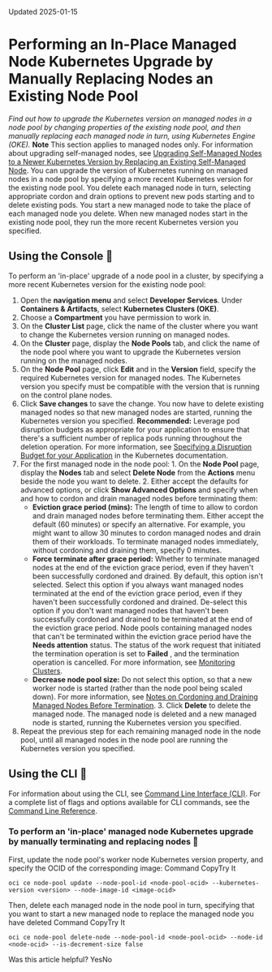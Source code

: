 Updated 2025-01-15
# Performing an In-Place Managed Node Kubernetes Upgrade by Manually Replacing Nodes an Existing Node Pool
_Find out how to upgrade the Kubernetes version on managed nodes in a node pool by changing properties of the existing node pool, and then manually replacing each managed node in turn, using Kubernetes Engine (OKE)._
**Note** This section applies to managed nodes only. For information about upgrading self-managed nodes, see [Upgrading Self-Managed Nodes to a Newer Kubernetes Version by Replacing an Existing Self-Managed Node](https://docs.oracle.com/en-us/iaas/Content/ContEng/Tasks/contengupgradingselfmanagednodes.htm#contengupgradingselfmanagednodes "Find out how to upgrade the version of Kubernetes running on a self-managed node in an enhanced cluster created with Kubernetes Engine.").
You can upgrade the version of Kubernetes running on managed nodes in a node pool by specifying a more recent Kubernetes version for the existing node pool. 
You delete each managed node in turn, selecting appropriate cordon and drain options to prevent new pods starting and to delete existing pods. You start a new managed node to take the place of each managed node you delete. When new managed nodes start in the existing node pool, they run the more recent Kubernetes version you specified.
## Using the Console 🔗 
To perform an 'in-place' upgrade of a node pool in a cluster, by specifying a more recent Kubernetes version for the existing node pool:
  1. Open the **navigation menu** and select **Developer Services**. Under **Containers & Artifacts**, select **Kubernetes Clusters (OKE)**.
  2. Choose a **Compartment** you have permission to work in.
  3. On the **Cluster List** page, click the name of the cluster where you want to change the Kubernetes version running on managed nodes.
  4. On the **Cluster** page, display the **Node Pools** tab, and click the name of the node pool where you want to upgrade the Kubernetes version running on the managed nodes.
  5. On the **Node Pool** page, click **Edit** and in the **Version** field, specify the required Kubernetes version for managed nodes.
The Kubernetes version you specify must be compatible with the version that is running on the control plane nodes.
  6. Click **Save changes** to save the change.
You now have to delete existing managed nodes so that new managed nodes are started, running the Kubernetes version you specified.
**Recommended:** Leverage pod disruption budgets as appropriate for your application to ensure that there's a sufficient number of replica pods running throughout the deletion operation. For more information, see [Specifying a Disruption Budget for your Application](https://kubernetes.io/docs/tasks/run-application/configure-pdb) in the Kubernetes documentation.
  7. For the first managed node in the node pool:
    1. On the **Node Pool** page, display the **Nodes** tab and select **Delete Node** from the **Actions** menu beside the node you want to delete.
    2. Either accept the defaults for advanced options, or click **Show Advanced Options** and specify when and how to cordon and drain managed nodes before terminating them:
       * **Eviction grace period (mins):** The length of time to allow to cordon and drain managed nodes before terminating them. Either accept the default (60 minutes) or specify an alternative. For example, you might want to allow 30 minutes to cordon managed nodes and drain them of their workloads. To terminate managed nodes immediately, without cordoning and draining them, specify 0 minutes.
       * **Force terminate after grace period:** Whether to terminate managed nodes at the end of the eviction grace period, even if they haven't been successfully cordoned and drained. By default, this option isn't selected. 
Select this option if you always want managed nodes terminated at the end of the eviction grace period, even if they haven't been successfully cordoned and drained.
De-select this option if you don't want managed nodes that haven't been successfully cordoned and drained to be terminated at the end of the eviction grace period. Node pools containing managed nodes that can't be terminated within the eviction grace period have the **Needs attention** status. The status of the work request that initiated the termination operation is set to **Failed** , and the termination operation is cancelled. For more information, see [Monitoring Clusters](https://docs.oracle.com/en-us/iaas/Content/ContEng/Tasks/contengmonitoringclusters.htm#Monitoring_Clusters "Find out how to monitor the clusters, node pools, and nodes you've created using Kubernetes Engine \(OKE\).").
       * **Decrease node pool size:** Do not select this option, so that a new worker node is started (rather than the node pool being scaled down).
For more information, see [Notes on Cordoning and Draining Managed Nodes Before Termination](https://docs.oracle.com/en-us/iaas/Content/ContEng/Tasks/contengdeletingworkernodes.htm#contengscalingnodepools_topic-Notes_on_cordon_and_drain).
    3. Click **Delete** to delete the managed node.
The managed node is deleted and a new managed node is started, running the Kubernetes version you specified.
  8. Repeat the previous step for each remaining managed node in the node pool, until all managed nodes in the node pool are running the Kubernetes version you specified.


## Using the CLI 🔗 
For information about using the CLI, see [Command Line Interface (CLI)](https://docs.oracle.com/iaas/Content/API/Concepts/cliconcepts.htm). For a complete list of flags and options available for CLI commands, see the [Command Line Reference](https://docs.oracle.com/iaas/tools/oci-cli/latest/oci_cli_docs/). 
### To perform an 'in-place' managed node Kubernetes upgrade by manually terminating and replacing nodes 🔗 
First, update the node pool's worker node Kubernetes version property, and specify the OCID of the corresponding image:
Command
CopyTry It
```
oci ce node-pool update --node-pool-id <node-pool-ocid> --kubernetes-version <version> --node-image-id <image-ocid>
```

Then, delete each managed node in the node pool in turn, specifying that you want to start a new managed node to replace the managed node you have deleted
Command
CopyTry It
```
oci ce node-pool delete-node --node-pool-id <node-pool-ocid> --node-id <node-ocid> --is-decrement-size false
```

Was this article helpful?
YesNo

